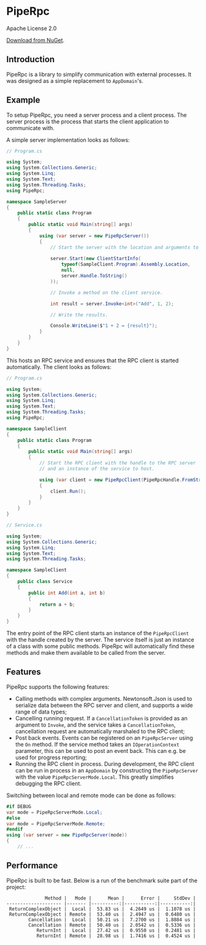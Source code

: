 
# PipeRpc

Apache License 2.0

[Download from NuGet](https://www.nuget.org/packages/PipeRpc).

## Introduction

PipeRpc is a library to simplify communication with external processes. It was designed as a simple replacement to `AppDomain`'s.

## Example

To setup PipeRpc, you need a server process and a client process. The server process is the process that starts the client application to communicate with.

A simple server implementation looks as follows:

```csharp
// Program.cs

using System;
using System.Collections.Generic;
using System.Linq;
using System.Text;
using System.Threading.Tasks;
using PipeRpc;

namespace SampleServer
{
    public static class Program
    {
        public static void Main(string[] args)
        {
            using (var server = new PipeRpcServer())
            {
                // Start the server with the location and arguments to the RPC client.
                
                server.Start(new ClientStartInfo(
                    typeof(SampleClient.Program).Assembly.Location,
                    null,
                    server.Handle.ToString()
                ));

                // Invoke a method on the client service.

                int result = server.Invoke<int>("Add", 1, 2);

                // Write the results.

                Console.WriteLine($"1 + 2 = {result}");
            }
        }
    }
}
```

This hosts an RPC service and ensures that the RPC client is started automatically. The client looks as follows:

```csharp
// Program.cs

using System;
using System.Collections.Generic;
using System.Linq;
using System.Text;
using System.Threading.Tasks;
using PipeRpc;

namespace SampleClient
{
    public static class Program
    {
        public static void Main(string[] args)
        {
            // Start the RPC client with the handle to the RPC server
            // and an instance of the service to host.

            using (var client = new PipeRpcClient(PipeRpcHandle.FromString(args[0]), new Service()))
            {
                client.Run();
            }
        }
    }
}
```

```csharp
// Service.cs

using System;
using System.Collections.Generic;
using System.Linq;
using System.Text;
using System.Threading.Tasks;

namespace SampleClient
{
    public class Service
    {
        public int Add(int a, int b)
        {
            return a + b;
        }
    }
}
```

The entry point of the RPC client starts an instance of the `PipeRpcClient` with the handle created by the server. The service itself is just an instance of a class with some public methods. PipeRpc will automatically find these methods and make them available to be called from the server.

## Features

PipeRpc supports the following features:

* Calling methods with complex arguments. Newtonsoft.Json is used to serialize data between the RPC server and client, and supports a wide range of data types;
* Cancelling running request. If a `CancellationToken` is provided as an argument to `Invoke`, and the service takes a `CancellationToken`, cancellation request are automatically marshaled to the RPC client;
* Post back events. Events can be registered on an `PipeRpcServer` using the `On` method. If the service method takes an `IOperationContext` parameter, this can be used to post an event back. This can e.g. be used for progress reporting;
* Running the RPC client in process. During development, the RPC client can be run in process in an `AppDomain` by constructing the `PipeRpcServer` with the value `PipeRpcServerMode.Local`. This greatly simplifies debugging the RPC client.

Switching between local and remote mode can be done as follows:
```csharp
#if DEBUG
var mode = PipeRpcServerMode.Local;
#else
var mode = PipeRpcServerMode.Remote;
#endif
using (var server = new PipeRpcServer(mode))
{
    // ...
```

## Performance

PipeRpc is built to be fast. Below is a run of the benchmark suite part of the project:

```
              Method |   Mode |      Mean |      Error |     StdDev |
-------------------- |------- |----------:|-----------:|-----------:|
 ReturnComplexObject |  Local |  53.83 us |  4.2649 us |  1.1078 us |
 ReturnComplexObject | Remote |  53.40 us |  2.4947 us |  0.6480 us |
        Cancellation |  Local |  50.21 us |  7.2700 us |  1.8884 us |
        Cancellation | Remote |  50.40 us |  2.0542 us |  0.5336 us |
           ReturnInt |  Local |  27.42 us |  0.9550 us |  0.2481 us |
           ReturnInt | Remote |  28.98 us |  1.7416 us |  0.4524 us |
```

